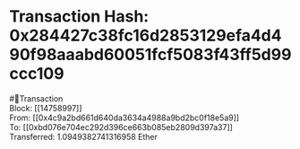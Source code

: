 
Transaction Hash: 0x284427c38fc16d2853129efa4d490f98aaabd60051fcf5083f43ff5d99ccc109
====================================================================================
  
#💸Transaction  
Block: [[14758997]]  
From: [[0x4c9a2bd661d640da3634a4988a9bd2bc0f18e5a9]]  
To: [[0xbd076e704ec292d396ce663b085eb2809d397a37]]  
Transferred: 1.0949382741316958 Ether